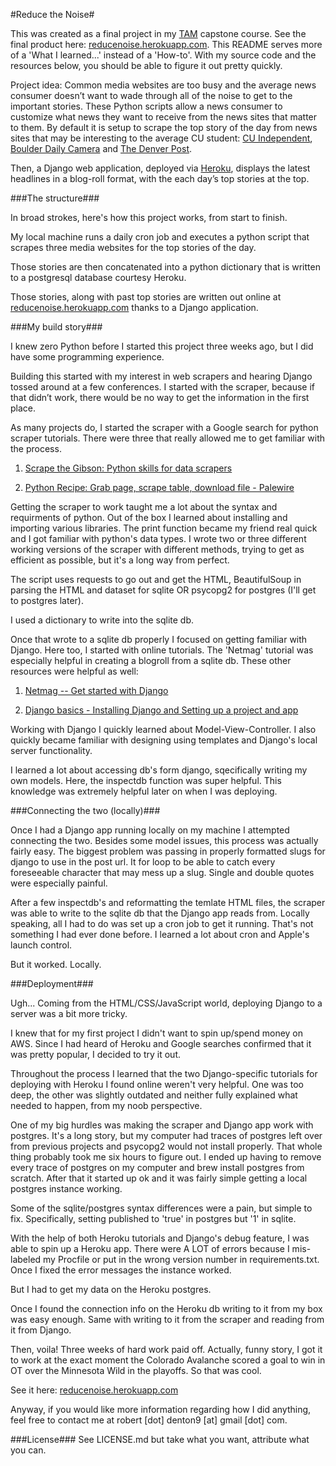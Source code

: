 #Reduce the Noise#

This was created as a final project in my [TAM](http://tam.colorado.edu) capstone course. See the final product here: [reducenoise.herokuapp.com](http://reducenoise.herokuapp.com). This README serves more of a 'What I learned...' instead of a 'How-to'. With my source code and the resources below, you should be able to figure it out pretty quickly.

Project idea: Common media websites are too busy and the average news consumer doesn’t want to wade through all of the noise to get to the important stories. These Python scripts allow a news consumer to customize what news they want to receive from the news sites that matter to them.  By default it is setup to scrape the top story of the day from news sites that may be interesting to the average CU student: [CU Independent](http://www.cuindependent.com), [Boulder Daily Camera](http://www.dailycamera.com) and [The Denver Post](http://www.denverpost.com).

Then, a Django web application, deployed via [Heroku](http://www.heroku.com), displays the latest headlines in a blog-roll format, with the each day’s top stories at the top.

###The structure###

In broad strokes, here's how this project works, from start to finish.

My local machine runs a daily cron job and executes a python script that scrapes three media websites for the top stories of the day.

Those stories are then concatenated into a python dictionary that is written to a postgresql database courtesy Heroku.

Those stories, along with past top stories are written out online at [reducenoise.herokuapp.com](http://reducenoise.herokuapp.com) thanks to a Django application.

###My build story###

I knew zero Python before I started this project three weeks ago, but I did have some programming experience.

Building this started with my interest in web scrapers and hearing Django tossed around at a few conferences. I started with the scraper, because if that didn’t work, there would be no way to get the information in the first place.

As many projects do, I started the scraper with a Google search for python scraper tutorials. There were three that really allowed me to get familiar with the process.

1. [Scrape the Gibson: Python skills for data scrapers](http://brianabelson.com/open-news/2013/12/17/scrape-the-gibson.html)

2. [Python Recipe: Grab page, scrape table, download file - Palewire](http://palewi.re/posts/2008/04/20/python-recipe-grab-a-page-scrape-a-table-download-a-file/)

Getting the scraper to work taught me a lot about the syntax and requirments of python. Out of the box I learned about installing and importing various libraries. The print function became my friend real quick and I got familiar with python's data types. I wrote two or three different working versions of the scraper with different methods, trying to get as efficient as possible, but it's a long way from perfect.

The script uses requests to go out and get the HTML, BeautifulSoup in parsing the HTML and dataset for sqlite OR psycopg2 for postgres (I'll get to postgres later).

I used a dictionary to write into the sqlite db.

Once that wrote to a sqlite db properly I focused on getting familiar with Django. Here too, I started with online tutorials. The 'Netmag' tutorial was especially helpful in creating a blogroll from a sqlite db. These other resources were helpful as well:

1. [Netmag -- Get started with Django](http://www.creativebloq.com/netmag/get-started-django-7132932)

2. [Django basics - Installing Django and Setting up a project and app](http://mherman.org/blog/2012/12/30/django-basics/#.U106W61dWiq)

Working with Django I quickly learned about Model-View-Controller. I also quickly became familiar with designing using templates and Django's local server functionality.

I learned a lot about accessing db's form django, sqecifically writing my own models. Here, the inspectdb function was super helpful. This knowledge was extremely helpful later on when I was deploying.

###Connecting the two (locally)###

Once I had a Django app running locally on my machine I attempted connecting the two. Besides some model issues, this process was actually fairly easy. The biggest problem was passing in properly formatted slugs for django to use in the post url. It for loop to be able to catch every foreseeable character that may mess up a slug. Single and double quotes were especially painful.

After a few inspectdb's and reformatting the temlate HTML files, the scraper was able to write to the sqlite db that the Django app reads from. Locally speaking, all I had to do was set up a cron job to get it running. That's not something I had ever done before. I learned a lot about cron and Apple's launch control.

But it worked. Locally.

###Deployment###

Ugh... Coming from the HTML/CSS/JavaScript world, deploying Django to a server was a bit more tricky.

I knew that for my first project I didn't want to spin up/spend money on AWS. Since I had heard of Heroku and Google searches confirmed that it was pretty popular, I decided to try it out.

Throughout the process I learned that the two Django-specific tutorials for deploying with Heroku I found online weren't very helpful. One was too deep, the other was slightly outdated and neither fully explained what needed to happen, from my noob perspective.

One of my big hurdles was making the scraper and Django app work with postgres. It's a long story, but my computer had traces of postgres left over from previous projects and psycopg2 would not install properly. That whole thing probably took me six hours to figure out. I ended up having to remove every trace of postgres on my computer and brew install postgres from scratch. After that it started up ok and it was fairly simple getting a local postgres instance working.

Some of the sqlite/postgres syntax differences were a pain, but simple to fix. Specifically, setting published to 'true' in postgres but '1' in sqlite.

With the help of both Heroku tutorials and Django's debug feature, I was able to spin up a Heroku app. There were A LOT of errors because I mis-labeled my Procfile or put in the wrong version number in requirements.txt. Once I fixed the error messages the instance worked. 

But I had to get my data on the Heroku postgres.

Once I found the connection info on the Heroku db writing to it from my box was easy enough. Same with writing to it from the scraper and reading from it from Django.

Then, voila! Three weeks of hard work paid off. Actually, funny story, I got it to work at the exact moment the Colorado Avalanche scored a goal to win in OT over the Minnesota Wild in the playoffs. So that was cool.

See it here: [reducenoise.herokuapp.com](http://reducenoise.herokuapp.com)

Anyway, if you would like more information regarding how I did anything, feel free to contact me at robert [dot] denton9 [at] gmail [dot] com.

###License###
See LICENSE.md but take what you want, attribute what you can.